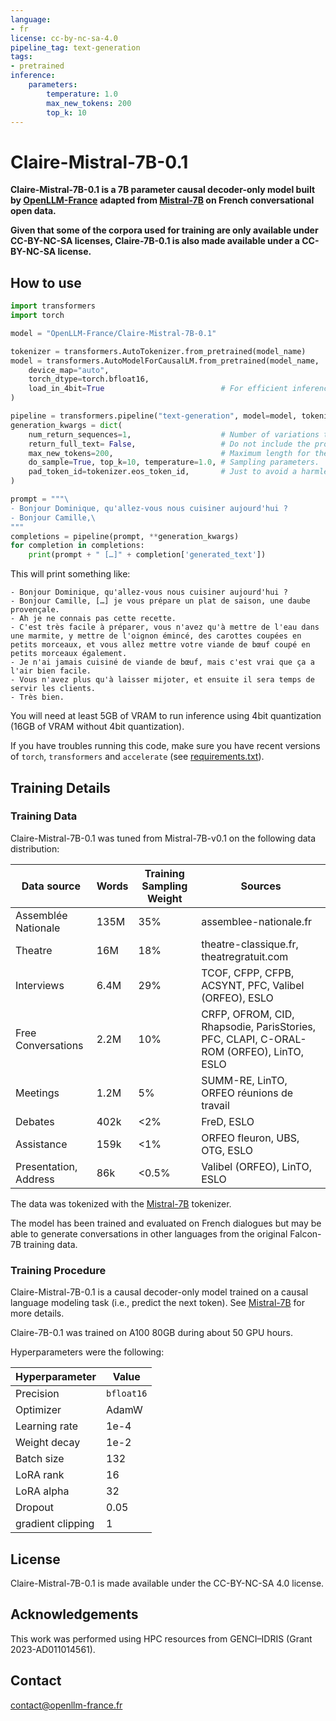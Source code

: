 ```yaml
---
language:
- fr
license: cc-by-nc-sa-4.0
pipeline_tag: text-generation
tags:
- pretrained
inference:
    parameters:
        temperature: 1.0
        max_new_tokens: 200
        top_k: 10
---
```


# Claire-Mistral-7B-0.1

**Claire-Mistral-7B-0.1 is a 7B parameter causal decoder-only model built by [OpenLLM-France](https://github.com/OpenLLM-France)**
**adapted from [Mistral-7B](https://huggingface.co/mistralai/Mistral-7B-v0.1) on French conversational open data.**

**Given that some of the corpora used for training are only available under CC-BY-NC-SA licenses, Claire-7B-0.1 is also made available under a CC-BY-NC-SA license.**


## How to use

```python
import transformers
import torch

model = "OpenLLM-France/Claire-Mistral-7B-0.1"

tokenizer = transformers.AutoTokenizer.from_pretrained(model_name)
model = transformers.AutoModelForCausalLM.from_pretrained(model_name,
    device_map="auto",
    torch_dtype=torch.bfloat16,
    load_in_4bit=True                          # For efficient inference, if supported by the GPU card
)

pipeline = transformers.pipeline("text-generation", model=model, tokenizer=tokenizer)
generation_kwargs = dict(
    num_return_sequences=1,                    # Number of variations to generate.
    return_full_text= False,                   # Do not include the prompt in the generated text.
    max_new_tokens=200,                        # Maximum length for the output text.
    do_sample=True, top_k=10, temperature=1.0, # Sampling parameters.
    pad_token_id=tokenizer.eos_token_id,       # Just to avoid a harmless warning.
)

prompt = """\
- Bonjour Dominique, qu'allez-vous nous cuisiner aujourd'hui ?
- Bonjour Camille,\
"""
completions = pipeline(prompt, **generation_kwargs)
for completion in completions:
    print(prompt + " […]" + completion['generated_text'])
```
This will print something like:
```
- Bonjour Dominique, qu'allez-vous nous cuisiner aujourd'hui ?
- Bonjour Camille, […] je vous prépare un plat de saison, une daube provençale.
- Ah je ne connais pas cette recette.
- C'est très facile à préparer, vous n'avez qu'à mettre de l'eau dans une marmite, y mettre de l'oignon émincé, des carottes coupées en petits morceaux, et vous allez mettre votre viande de bœuf coupé en petits morceaux également.
- Je n'ai jamais cuisiné de viande de bœuf, mais c'est vrai que ça a l'air bien facile.
- Vous n'avez plus qu'à laisser mijoter, et ensuite il sera temps de servir les clients.
- Très bien.
```

You will need at least 5GB of VRAM to run inference using 4bit quantization (16GB of VRAM without 4bit quantization).

If you have troubles running this code, make sure you have recent versions of `torch`, `transformers` and `accelerate` (see [requirements.txt](requirements.txt)).


## Training Details

### Training Data

Claire-Mistral-7B-0.1 was tuned from Mistral-7B-v0.1 on the following data distribution:

| **Data source**               | **Words**  | **Training Sampling Weight** | **Sources**                                         |
|-------------------------------|------------|------------------------------|-----------------------------------------------------|
| Assemblée Nationale           | 135M       | 35%                          | assemblee-nationale.fr                              |
| Theatre                       |  16M       | 18%                          | theatre-classique.fr, theatregratuit.com            |
| Interviews                    |   6.4M     | 29%                          | TCOF, CFPP, CFPB, ACSYNT, PFC, Valibel (ORFEO), ESLO              |
| Free Conversations            |   2.2M     | 10%                          | CRFP, OFROM, CID, Rhapsodie, ParisStories, PFC, CLAPI, C-ORAL-ROM (ORFEO), LinTO, ESLO |
| Meetings                      |   1.2M     |  5%                          | SUMM-RE, LinTO, ORFEO réunions de travail |
| Debates                       |   402k     | <2%                          | FreD, ESLO                                |
| Assistance                    |   159k     | <1%                          | ORFEO fleuron, UBS, OTG, ESLO             |
| Presentation, Address         |    86k     | <0.5%                        | Valibel (ORFEO), LinTO, ESLO              |

The data was tokenized with the [Mistral-7B](https://huggingface.co/mistralai/Mistral-7B-v0.1) tokenizer.

The model has been trained and evaluated on French dialogues but may be able to generate conversations in other languages from the original Falcon-7B training data.

### Training Procedure 

Claire-Mistral-7B-0.1 is a causal decoder-only model trained on a causal language modeling task (i.e., predict the next token).
See [Mistral-7B](https://huggingface.co/mistralai/Mistral-7B-v0.1) for more details.

Claire-7B-0.1 was trained on A100 80GB during about 50 GPU hours.

Hyperparameters were the following:

| **Hyperparameter** | **Value**  |
|--------------------|------------|
| Precision          | `bfloat16` |
| Optimizer          | AdamW      |
| Learning rate      | 1e-4       |
| Weight decay       | 1e-2       |
| Batch size         | 132        |
| LoRA rank          | 16         |
| LoRA alpha         | 32         |
| Dropout            | 0.05       |
| gradient clipping  | 1          |

## License

Claire-Mistral-7B-0.1 is made available under the CC-BY-NC-SA 4.0 license.

## Acknowledgements

This work was performed using HPC resources from GENCI–IDRIS (Grant 2023-AD011014561). 

## Contact

contact@openllm-france.fr